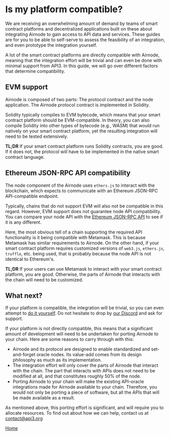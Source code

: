 # Is my platform compatible?

We are receiving an overwhelming amount of demand by teams of smart contract platforms and decentralized applications built on these about integrating Airnode to gain access to API data and services.
These guides are for you to be able to self-serve to assess the feasibility of an integration, and even prototype the integration yourself.

A lot of the smart contract platforms are directly compatible with Airnode, meaning that the integration effort will be trivial and can even be done with minimal support from API3.
In this guide, we will go over different factors that determine compatibility.

## EVM support

Airnode is composed of two parts: The protocol contract and the node application.
The Airnode protocol contract is implemented in Solidity.

Solidity typically compiles to EVM bytecode, which means that your smart contract platform should be EVM-compatible.
In theory, you can also compile Solidity into other types of bytecode (e.g., WASM) that would run natively on your smart contract platform, yet the resulting integration will need to be tested extensively.

**TL;DR** If your smart contract platform runs Solidity contracts, you are good.
If it does not, the protocol will have to be implemented in the native smart contract language.

## Ethereum JSON-RPC API compatibility

The node component of the Airnode uses `ethers.js` to interact with the blockchain, which expects to communicate with an Ethereum JSON-RPC API-compatible endpoint.

Typically, chains that do not support EVM will also not be compatible in this regard.
However, EVM support does not guarantee node API compatibility.
You can compare your node API with the [ Ethereum JSON-RPC API](https://eth.wiki/json-rpc/API) to see if it is any different.

Here, the most obvious tell of a chain supporting the required API functionality is it being compatible with Metamask.
This is because Metamask has similar requirements to Airnode.
On the other hand, if your smart contract platform requires customized versions of `web3.js`, `ethers.js`, `truffle`, etc. being used, that is probably because the node API is not identical to Ethereum's.

**TL;DR** If your users can use Metamask to interact with your smart contract platform, you are good.
Otherwise, the parts of Airnode that interacts with the chain will need to be customized.

## What next?

If your platform is compatible, the integration will be trivial, so you can even attempt to [do it yourself](/smart-contract-platform-guides/self-serve%20integration.md).
Do not hesitate to drop by [our Discord](https://discord.gg/qnRrcfnm5W) and ask for support.

If your platform is not directly compatible, this means that a significant amount of development will need to be undertaken for porting Airnode to your chain.
Here are some reasons to carry through with this:
- Airnode and its protocol are designed to enable standardized and set-and-forget oracle nodes.
Its value-add comes from its design philosophy as much as its implementation.
- The integration effort will only cover the parts of Airnode that interact with the chain.
The part that interacts with APIs does not need to be modified at all, and that constitutes roughly 50% of the node.
- Porting Airnode to your chain will make the existing API–oracle integrations made for Airnode available to your chain.
Therefore, you would not only be porting a piece of software, but all the APIs that will be made available as a result.

As mentioned above, this porting effort is significant, and will require you to allocate resources.
To find out about how we can help, contact us at contact@api3.org

[Home](/README.md#smart-contract-platform-guides)
